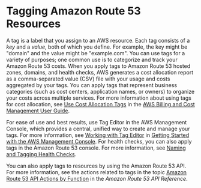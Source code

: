# Tagging Amazon Route 53 Resources<a name="tagging-resources"></a>

A tag is a label that you assign to an AWS resource\. Each tag consists of a *key* and a *value*, both of which you define\. For example, the key might be "domain" and the value might be "example\.com"\. You can use tags for a variety of purposes; one common use is to categorize and track your Amazon Route 53 costs\. When you apply tags to Amazon Route 53 hosted zones, domains, and health checks, AWS generates a cost allocation report as a comma\-separated value \(CSV\) file with your usage and costs aggregated by your tags\. You can apply tags that represent business categories \(such as cost centers, application names, or owners\) to organize your costs across multiple services\. For more information about using tags for cost allocation, see [Use Cost Allocation Tags](http://docs.aws.amazon.com/awsaccountbilling/latest/aboutv2/cost-alloc-tags.html) in the [AWS Billing and Cost Management User Guide](http://docs.aws.amazon.com/awsaccountbilling/latest/aboutv2/)\.

For ease of use and best results, use Tag Editor in the AWS Management Console, which provides a central, unified way to create and manage your tags\. For more information, see [Working with Tag Editor](http://docs.aws.amazon.com/awsconsolehelpdocs/latest/gsg/tag-editor.html) in [Getting Started with the AWS Management Console](http://docs.aws.amazon.com/awsconsolehelpdocs/latest/gsg/getting-started.html)\. For health checks, you can also apply tags in the Amazon Route 53 console\. For more information, see [Naming and Tagging Health Checks](health-checks-tagging.md)\.

You can also apply tags to resources by using the Amazon Route 53 API\. For more information, see the actions related to tags in the topic [Amazon Route 53 API Actions by Function](http://docs.aws.amazon.com/Route53/latest/APIReference/API-actions-by-function.html) in the *Amazon Route 53 API Reference*\.